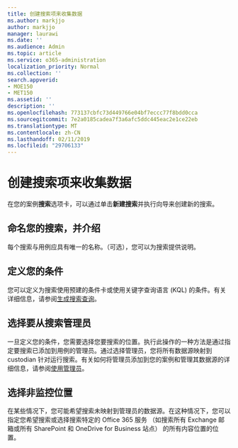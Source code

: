 ```yaml
---
title: 创建搜索项来收集数据
ms.author: markjjo
author: markjjo
manager: laurawi
ms.date: ''
ms.audience: Admin
ms.topic: article
ms.service: o365-administration
localization_priority: Normal
ms.collection: ''
search.appverid:
- MOE150
- MET150
ms.assetid: ''
description: ''
ms.openlocfilehash: 773137cbfc73d449766e04bf7eccc77f8bdd0cca
ms.sourcegitcommit: 7e2a0185cadea7f3a6afc5ddc445eac2e1ce22eb
ms.translationtype: MT
ms.contentlocale: zh-CN
ms.lasthandoff: 02/11/2019
ms.locfileid: "29706133"
---
```

# <a name="create-a-search-to-collect-data"></a>创建搜索项来收集数据

在您的案例**搜索**选项卡，可以通过单击**新建搜索**并执行向导来创建新的搜索。

## <a name="name-your-search-and-give-description"></a>命名您的搜索，并介绍

每个搜索与用例应具有唯一的名称。（可选），您可以为搜索提供说明。 

## <a name="define-your-conditions"></a>定义您的条件

您可以定义为搜索使用预建的条件卡或使用关键字查询语言 (KQL) 的条件。有关详细信息，请参阅[生成搜索查询](building-search-queries.md)。

## <a name="choose-the-custodians-to-search-from"></a>选择要从搜索管理员

一旦定义您的条件，您需要选择您要搜索的位置。执行此操作的一种方法是通过指定要搜索已添加到用例的管理员。通过选择管理员，您将所有数据源映射到 custodian 针对运行搜索。有关如何将管理员添加到您的案例和管理其数据源的详细信息，请参阅[使用管理员](managing-custodians.md)。

## <a name="choose-non-custodial-locations"></a>选择非监控位置

在某些情况下，您可能希望搜索未映射到管理员的数据源。在这种情况下，您可以指定您希望搜索或选择搜索特定的 Office 365 服务 （如搜索所有 Exchange 邮箱或所有 SharePoint 和 OneDrive for Business 站点） 的所有内容位置的位置。